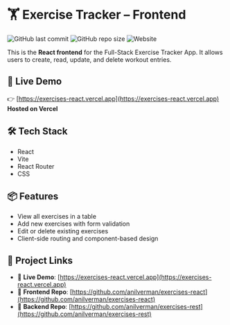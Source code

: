 # 🏋️ Exercise Tracker – Frontend
![GitHub last commit](https://img.shields.io/github/last-commit/anilverman/exercises-react)
![GitHub repo size](https://img.shields.io/github/repo-size/anilverman/exercises-react)
![Website](https://img.shields.io/website?url=https%3A%2F%2Fexercises-react.vercel.app)

This is the **React frontend** for the Full-Stack Exercise Tracker App. It allows users to create, read, update, and delete workout entries.

## 🚀 Live Demo
👉 [https://exercises-react.vercel.app](https://exercises-react.vercel.app)
**Hosted on Vercel**

## 🛠️ Tech Stack
- React
- Vite
- React Router
- CSS

## 📦 Features
- View all exercises in a table
- Add new exercises with form validation
- Edit or delete existing exercises
- Client-side routing and component-based design

## 🔗 Project Links

- 🔗 **Live Demo**: [https://exercises-react.vercel.app](https://exercises-react.vercel.app)  
- 🧠 **Frontend Repo**: [https://github.com/anilverman/exercises-react](https://github.com/anilverman/exercises-react)  
- 🔧 **Backend Repo**: [https://github.com/anilverman/exercises-rest](https://github.com/anilverman/exercises-rest)
